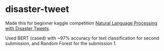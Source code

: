 # disaster-tweet

Made this for beginner kaggle competition [Natural Language Processing with Disaster Tweets](https://www.kaggle.com/c/nlp-getting-started).

Used BERT (cased) with ~97% accuracy for text classification for second submission, and Random Forest for the submission 1.
